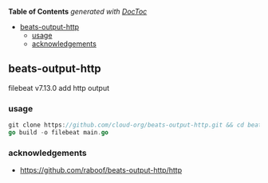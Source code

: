 <!-- START doctoc generated TOC please keep comment here to allow auto update -->
<!-- DON'T EDIT THIS SECTION, INSTEAD RE-RUN doctoc TO UPDATE -->
**Table of Contents**  *generated with [DocToc](https://github.com/thlorenz/doctoc)*

- [beats-output-http](#beats-output-http)
  - [usage](#usage)
  - [acknowledgements](#acknowledgements)

<!-- END doctoc generated TOC please keep comment here to allow auto update -->

## beats-output-http

filebeat v7.13.0 add http output

### usage

```go
git clone https://github.com/cloud-org/beats-output-http.git && cd beats-output-http
go build -o filebeat main.go
```

### acknowledgements

- https://github.com/raboof/beats-output-http/http
